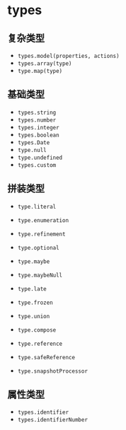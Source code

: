 # types

## 复杂类型

- `types.model(properties, actions)`
- `types.array(type)`
- `type.map(type)`

## 基础类型

- `types.string`
- `types.number`
- `types.integer`
- `types.boolean`
- `types.Date`
- `type.null`
- `type.undefined`
- `types.custom`

## 拼装类型

- `type.literal`
- `type.enumeration`
- `type.refinement`

- `type.optional`
- `type.maybe`
- `type.maybeNull`

- `type.late`
- `type.frozen`
- `type.union`
- `type.compose`
- `type.reference`
- `type.safeReference`
- `type.snapshotProcessor`

## 属性类型

- `types.identifier`
- `types.identifierNumber`
